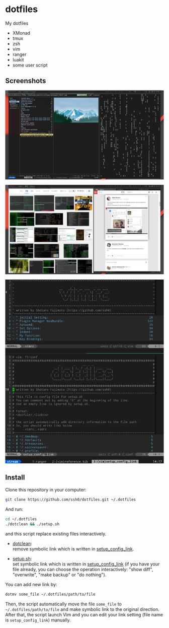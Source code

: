 dotfiles
========

My dotfiles

- XMonad
- tmux
- zsh
- vim
- ranger
- luakit
- some user script

Screenshots
-----------

![xmonad.png](./screenshots/xmonad.png)

![tmux.browsing](./screenshots/browsing.png)

![vim.png](./screenshots/vim.png)

Install
-------

Clone this repository in your computer:

```bash
git clone https://github.com/ssh0/dotfiles.git ~/.dotfiles
```

And run:

```bash
cd ~/.dotfiles
./dotclean && ./setup.sh
```

and this script replace existing files interactively.

- [dotclean](./dotclean):  
  remove symbolic link which is written in [setup_config_link](./setup_config_link).

- [setup.sh](./setup.sh):  
  set symbolic link which is written in [setup_config_link](./setup_config_link)
  (if you have your file already, you can choose the operation
  interactively: "show diff", "overwrite", "make backup" or "do nothing").

You can add new link by:

```bash
dotmv some_file ~/.dotfiles/path/to/file
```

Then, the script automatically move the file `some_file` to
`~/.dotfiles/path/to/file` and make symbolic link to the original
direction. After that, the script launch Vim and you can edit your link
setting (file name is `setup_config_link`) manually.
